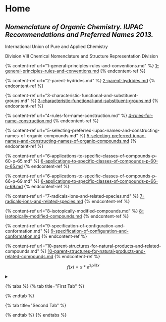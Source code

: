 # Home

## _Nomenclature of Organic Chemistry. IUPAC Recommendations and Preferred Names 2013._

International Union of Pure and Applied Chemistry

Division VIII Chemical Nomenclature and Structure Representation Division

{% content-ref url="1-general-principles-rules-and-conventions.md" %}
[1-general-principles-rules-and-conventions.md](1-general-principles-rules-and-conventions.md)
{% endcontent-ref %}

{% content-ref url="2-parent-hydrides.md" %}
[2-parent-hydrides.md](2-parent-hydrides.md)
{% endcontent-ref %}

{% content-ref url="3-characteristic-functional-and-substituent-groups.md" %}
[3-characteristic-functional-and-substituent-groups.md](3-characteristic-functional-and-substituent-groups.md)
{% endcontent-ref %}

{% content-ref url="4-rules-for-name-construction.md" %}
[4-rules-for-name-construction.md](4-rules-for-name-construction.md)
{% endcontent-ref %}

{% content-ref url="5-selecting-preferred-iupac-names-and-constructing-names-of-organic-compounds.md" %}
[5-selecting-preferred-iupac-names-and-constructing-names-of-organic-compounds.md](5-selecting-preferred-iupac-names-and-constructing-names-of-organic-compounds.md)
{% endcontent-ref %}

{% content-ref url="6-applications-to-specific-classes-of-compounds-p-60-p-65.md" %}
[6-applications-to-specific-classes-of-compounds-p-60-p-65.md](6-applications-to-specific-classes-of-compounds-p-60-p-65.md)
{% endcontent-ref %}

{% content-ref url="6-applications-to-specific-classes-of-compounds-p-66-p-69.md" %}
[6-applications-to-specific-classes-of-compounds-p-66-p-69.md](6-applications-to-specific-classes-of-compounds-p-66-p-69.md)
{% endcontent-ref %}

{% content-ref url="7-radicals-ions-and-related-species.md" %}
[7-radicals-ions-and-related-species.md](7-radicals-ions-and-related-species.md)
{% endcontent-ref %}

{% content-ref url="8-isotopically-modified-compounds.md" %}
[8-isotopically-modified-compounds.md](8-isotopically-modified-compounds.md)
{% endcontent-ref %}

{% content-ref url="9-specification-of-configuration-and-conformation.md" %}
[9-specification-of-configuration-and-conformation.md](9-specification-of-configuration-and-conformation.md)
{% endcontent-ref %}

{% content-ref url="10-parent-structures-for-natural-products-and-related-compounds.md" %}
[10-parent-structures-for-natural-products-and-related-compounds.md](10-parent-structures-for-natural-products-and-related-compounds.md)
{% endcontent-ref %}



$$
f(x) = x * e^{2 pi i \xi x}
$$

<details>

<summary></summary>



</details>

{% tabs %}
{% tab title="First Tab" %}

{% endtab %}

{% tab title="Second Tab" %}

{% endtab %}
{% endtabs %}
